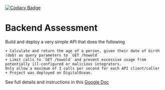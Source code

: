 [![Codacy Badge](https://app.codacy.com/project/badge/Grade/31384179c85f478a83385148a51eed37)](https://www.codacy.com/gh/endiesworld/age_calculator_django/dashboard?utm_source=github.com&amp;utm_medium=referral&amp;utm_content=endiesworld/age_calculator_django&amp;utm_campaign=Badge_Grade)
# Backend Assessment

Build and deploy a very simple API that does the following

    + Calculate and return the age of a person, given their date of birth (dob) as query parameters to `GET /howold`
    + Limit calls to `GET /howold` and prevent excessive usage from potentially ill-configured or malicious integrators. 
    Only allow a maximum of 3 calls per second for each API client/caller
    + Project was deployed on DigitalOcean.

See full details and instructions in this [Google Doc](https://docs.google.com/document/d/1ma5vKz0j34gwI9WYrZddMM1ENlQddGOVFJ5qdSq2QlQ)
